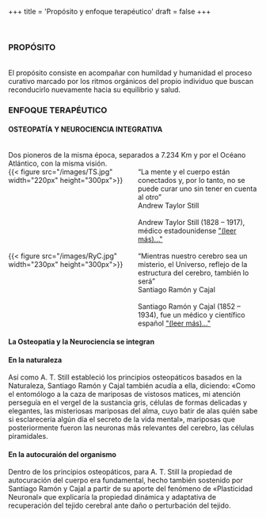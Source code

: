 +++
title = 'Propósito y enfoque terapéutico'
draft = false
+++

<br/>
<h3>PROPÓSITO</h3>
<br/>
El propósito consiste en acompañar con humildad y humanidad el proceso curativo marcado
por los ritmos orgánicos del propio individuo que buscan reconducirlo nuevamente hacia su
equilibrio y salud.

<h3>ENFOQUE TERAPÉUTICO</h3>

<h4>OSTEOPATÍA Y NEUROCIENCIA INTEGRATIVA</h4>
<br/>
Dos pioneros de la misma época, separados a 7.234 Km y por el Océano Atlántico, con la misma visión.

<div style="display: flex; align-items: flex-start;">
  <div style="flex: 1; margin-right: 20px;">
    {{< figure src="/images/TS.jpg" width="220px" height="300px">}}
  </div>
  <div style="flex: 1;">
    <div class = "text-box">
         “La mente y el cuerpo están conectados y, por lo tanto, no se puede curar uno sin tener en cuenta al otro”
    </div>
    <div class="author">Andrew Taylor Still</div>
    <br/>
    Andrew Taylor Still (1828 – 1917), médico estadounidense <a href="#" onclick="openPopup('Andrew Taylor Still (1828 – 1917), médico estadounidense considerado el padre de la Osteopatía, fue quien sentó los principios de las leyes osteopáticas basadas en la Naturaleza y aplicadas al ser humano y que gobiernan los mecanismos que reconducen al propio organismo en dirección al restablecimiento del equilibrio y su salud.'); return false;">"(leer más)..."</a>
    
   </div>
</div>

<br/>


<div style="display: flex; align-items: flex-start;">
  <div style="flex: 1; margin-right: 20px;">
     {{< figure src="/images/RyC.jpg"  width="230px" height="300px">}}
  </div>
  <div style="flex: 1;">
    <div class = "text-box">
        “Mientras nuestro cerebro sea un misterio, el Universo, reflejo de la estructura del cerebro, también lo será”
    </div>
    <div class="author">Santiago Ramón y Cajal</div>
    <br/>
    Santiago Ramón y Cajal (1852 – 1934), fue un médico y científico español <a href="#" onclick="openPopup('Santiago Ramón y Cajal (1852 – 1934) fue un médico y científico español considerado el padre de la neurociencia y apasionado por el estudio de la histología y anatomía de la estructura del sistema nervioso. Pionero en la descripción de la célula nerviosa o neurona, con uno de sus aportes fundamentales denominado «Doctrina Neuronal» basada en que el cerebro está compuesto por neuronas individuales y a la vez sumamente interconectadas entre sí, creando innumerables circuitos neuronales y que en la actualidad siguen siendo una fuente inagotable de conocimiento de la Neurociencia Moderna.'); return false;">"(leer más)..."</a>
  </div>
</div> 

<h4>La Osteopatia y la Neurociencia se integran</h4>

<h4>En la naturaleza</h4>

Así como A. T. Still estableció los principios osteopáticos basados en la Naturaleza, Santiago Ramón y Cajal también acudía a ella, diciendo: «Como el entomólogo a la caza de mariposas de vistosos matices, mi atención perseguía en el vergel de la sustancia gris, células de formas delicadas y elegantes, las misteriosas mariposas del alma, cuyo batir de alas quién sabe si esclarecería algún día el secreto de la vida mental», mariposas que posteriormente fueron las neuronas más relevantes del cerebro, las células piramidales.

<h4>En la autocuraión del organismo</h4>

Dentro de los principios osteopáticos, para A. T. Still la propiedad de autocuración del cuerpo era fundamental, hecho
también sostenido por Santiago Ramón y Cajal a partir de su aporte del fenómeno de «Plasticidad Neuronal» que explicaría la propiedad dinámica y adaptativa de recuperación del tejido cerebral ante daño o perturbación del tejido.